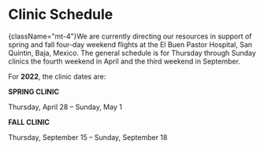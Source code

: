 # Clinic Schedule

{className="mt-4"}We are currently directing our resources in support of spring and fall four-day weekend flights at the El Buen Pastor Hospital, San Quintin, Baja, Mexico. The general schedule is for Thursday through Sunday clinics the fourth weekend in April and the third weekend in September.

For **2022**, the clinic dates are:

**SPRING CLINIC**

Thursday, April 28 – Sunday, May 1

**FALL CLINIC**

Thursday, September 15 – Sunday, September 18